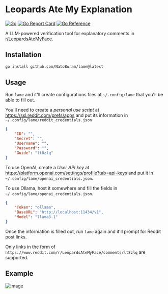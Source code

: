 # Leopards Ate My Explanation

[![Go](https://github.com/NatoBoram/lame/actions/workflows/go.yaml/badge.svg)](https://github.com/NatoBoram/lame/actions/workflows/go.yaml) [![Go Report Card](https://goreportcard.com/badge/github.com/NatoBoram/lame)](https://goreportcard.com/report/github.com/NatoBoram/lame) [![Go Reference](https://pkg.go.dev/badge/github.com/NatoBoram/lame.svg)](https://pkg.go.dev/github.com/NatoBoram/lame)

A LLM-powered verification tool for explanatory comments in [r/LeopardsAteMyFace](https://www.reddit.com/r/LeopardsAteMyFace).

## Installation

```sh
go install github.com/NatoBoram/lame@latest
```

## Usage

Run `lame` and it'll create configurations files at `~/.config/lame` that you'll be able to fill out.

You'll need to create a _personal use script_ at <https://ssl.reddit.com/prefs/apps> and put its information in `~/.config/lame/reddit_credentials.json`

```json
{
	"ID": "",
	"Secret": "",
	"Username": "",
	"Password": "",
	"Guide": "lt8zlq"
}
```

To use OpenAI, create a _User API key_ at <https://platform.openai.com/settings/profile?tab=api-keys> and put it in `~/.config/lame/openai_credentials.json`.

To use Ollama, host it somewhere and fill the fields in `~/.config/lame/openai_credentials.json`.

```json
{
	"Token": "ollama",
	"BaseURL": "http://localhost:11434/v1",
	"Model": "llama3.1"
}
```

Once the information is filled out, run `lame` again and it'll prompt for Reddit post links.

Only links in the form of `https://www.reddit.com/r/LeopardsAteMyFace/comments/lt8zlq` are supported.

## Example

![image](https://github.com/user-attachments/assets/ecd6b2e8-2cc5-44a1-b867-8d1c38dba3c8)
